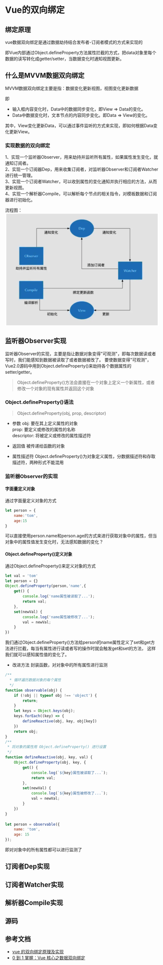 # Vue的双向绑定
## 绑定原理
vue数据双向绑定是通过数据劫持结合发布者-订阅者模式的方式来实现的

即Vue内部通过Object.defineProperty方法属性拦截的方式，把data对象里每个数据的读写转化成getter/setter，当数据变化时通知视图更新。

## 什么是MVVM数据双向绑定
MVVM数据双向绑定主要是指：数据变化更新视图，视图变化更新数据

即
* 输入框内容变化时，Data中的数据同步变化，即View => Data的变化。
* Data中数据变化时，文本节点的内容同步变化。即Data => View的变化。

其中，View变化更新Data，可以通过事件监听的方式来实现，即如何根据Data变化更新View。

### 实现数据的双向绑定
1、实现一个监听器Observer，用来劫持并监听所有属性，如果属性发生变化，就通知订阅者。<br>
2、实现一个订阅器Dep，用来收集订阅者，对监听器Observer和订阅者Watcher进行统一管理。<br>
3、实现一个订阅者Watcher，可以收到属性的变化通知并执行相应的方法，从而更新视图。<br>
4、实现一个解析器Compile，可以解析每个节点的相关指令，对模板数据和订阅器进行初始化。<br>

流程图：
![mahua](./img/双向数据绑定.png)

## 监听器Observer实现
监听器Observer的实现，主要是指让数据对象变得"可观测"，即每次数据读或者写时，我们能感知到数据被读取了或者数据被改了。
要使数据变得"可观测"，Vue2.0源码中用到Object.defineProperty()来劫持各个数据属性的setter/getter。

>Object.defineProperty()方法会直接在一个对象上定义一个新属性，或者修改一个对象的现有属性并返回这个对象

### Object.defineProperty()语法
>Object.defineProperty(obj, prop, descriptor)

* 参数
obj: 要在其上定义属性的对象<br>
prop: 要定义或修改的属性的名称<br>
descriptor: 将被定义或修改的属性描述符<br>

* 返回值
被传递给函数的对象

* 属性描述符
Object.defineProperty()为对象定义属性，分数据描述符和存取描述符，两种形式不能混用

### 监听器Observer的实现
#### 字面量定义对象
通过字面量定义对象的方式
```js
let person = {
    name:'tom',
    age:15
}
```
可以直接使用person.name和person.age的方式来进行获取对象中的属性，但当对象中的属性值发生变化时，无法感知数据的变化？

#### Object.defineProperty()定义对象
通过Object.defineProperty()来定义对象的方式

```js
let val = 'tom'
let person = {}
Object.defineProperty(person,'name',{
    get() {
        console.log('name属性被读取了...');
        return val;
    },
    set(newVal) {
        console.log('name属性被修改了...');
        val = newVal;
    }
})
```
我们通过Object.defineProperty()方法给person的name属性定义了set和get方法进行拦截，每当有属性进行读或者写的操作时就会触发get和set的方法，
这样我们就可以感知属性值的变化了。

* 改进方法
封装函数，对对象中的所有属性进行监测
```js
/**
  * 循环遍历数据对象的每个属性
  */
function observable(obj) {
    if (!obj || typeof obj !== 'object') {
        return;
    }
    let keys = Object.keys(obj);
    keys.forEach((key) => {
        defineReactive(obj, key, obj[key])
    })
    return obj;
}
/**
 * 将对象的属性用 Object.defineProperty() 进行设置
 */
function defineReactive(obj, key, val) {
    Object.defineProperty(obj, key, {
        get() {
            console.log(`${key}属性被读取了...`);
            return val;
        },
        set(newVal) {
            console.log(`${key}属性被修改了...`);
            val = newVal;
        }
    })
}

let person = observable({
    name: 'tom',
    age: 15
});
````
即对对象中的所有属性都可以进行监测了

## 订阅者Dep实现

## 订阅者Watcher实现
## 解析器Compile实现
## 源码

## 参考文档

* [vue 的双向绑定原理及实现](https://juejin.im/entry/6844903479044112391)
* [0 到 1 掌握：Vue 核心之数据双向绑定](https://juejin.im/post/6844903903822086151)




